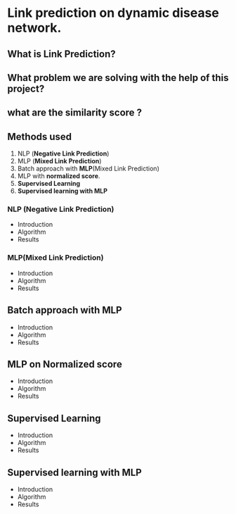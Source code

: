 ﻿# Link prediction on dynamic disease network.
## What is Link Prediction?

##  What problem we are solving with the help of this project?
 
## what are the similarity score ?

## Methods used 
1. NLP (**Negative Link Prediction**)
2. MLP (**Mixed Link Prediction**) 
3. Batch approach with **MLP**(Mixed Link Prediction) 
4. MLP with **normalized score**.
5. **Supervised Learning**
6. **Supervised learning with MLP**

### NLP (Negative Link Prediction)
* Introduction
* Algorithm
* Results 

### MLP(Mixed Link Prediction)
* Introduction
* Algorithm
* Results

## Batch approach with MLP
* Introduction
* Algorithm
* Results

## MLP on Normalized score
* Introduction
* Algorithm
* Results

## Supervised Learning
* Introduction
* Algorithm
* Results

## Supervised learning with MLP
* Introduction
* Algorithm
* Results
